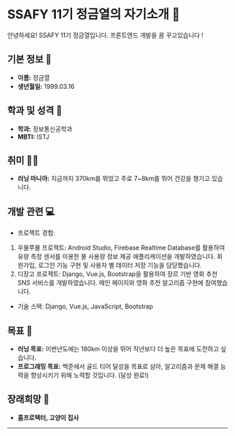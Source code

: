 # SSAFY 11기 정금열의 자기소개 🚀

안녕하세요! SSAFY 11기 정금열입니다.
프론트엔드 개발을 꿈 꾸고있습니다 !

## 기본 정보 🌟
- **이름:** 정금열
- **생년월일:** 1999.03.16

## 학과 및 성격 📘
- **학과:** 정보통신공학과
- **MBTI:** ISTJ

## 취미 🏃‍♂️
- **러닝 마니아:** 지금까지 370km를 뛰었고 주로 7~8km를 뛰어 건강을 챙기고 있습니다.

## 개발 관련 💻
- 프로젝트 경험:

1. 우물쭈물 프로젝트: Android Studio, Firebase Realtime Database를 활용하여 유량 측정 센서를 이용한 물 사용량 정보 제공 애플리케이션을 개발하였습니다. 회원가입, 로그인 기능 구현 및 사용자 별 데이터 저장 기능을 담당했습니다.
2. 디장고 프로젝트: Django, Vue.js, Bootstrap을 활용하여 장르 기반 영화 추천 SNS 서비스를 개발하였습니다. 메인 페이지와 영화 추천 알고리즘 구현에 참여했습니다.

- 기술 스택: Django, Vue.js, JavaScript, Bootstrap



## 목표 🎯
- **러닝 목표:** 이번년도에는 180km 이상을 뛰어 작년보다 더 높은 목표에 도전하고 싶습니다. 
- **프로그래밍 목표:** 백준에서 골드 티어 달성을 목표로 삼아, 알고리즘과 문제 해결 능력을 향상시키기 위해 노력할 것입니다. (달성 완료!)

## 장래희망 🌈
- **홈프로텍터, 고양이 집사**

-------
